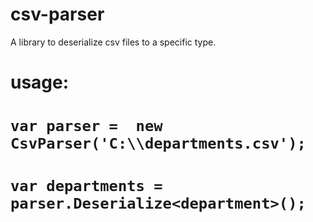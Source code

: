 # csv-parser
A library to deserialize csv files to a specific type.

# usage:

# `var parser =  new CsvParser('C:\\departments.csv');`
# `var departments =  parser.Deserialize<department>();`

